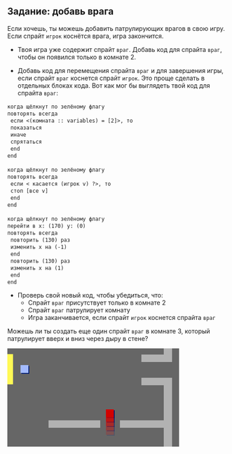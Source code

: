 ## Задание: добавь врага

Если хочешь, ты можешь добавить патрулирующих врагов в свою игру. Если спрайт `игрок` коснётся врага, игра закончится.

+ Твоя игра уже содержит спрайт `враг`. Добавь код для спрайта `враг`, чтобы он появился только в комнате 2.

+ Добавь код для перемещения спрайта `враг` и для завершения игры, если спрайт `враг` коснется спрайт `игрок`. Это проще сделать в отдельных блоках кода. Вот как мог бы выглядеть твой код для спрайта `враг`:

```blocks3
когда щёлкнут по зелёному флагу
повторять всегда 
 если <(комната :: variables) = [2]>, то 
 показаться
 иначе 
 спрятаться
 end
end

когда щёлкнут по зелёному флагу
повторять всегда 
 если < касается (игрок v) ?>, то 
 стоп [все v]
 end
end

когда щёлкнут по зелёному флагу
перейти в x: (170) y: (0)
повторять всегда 
 повторить (130) раз 
 изменить x на (-1)
 end
 повторить (130) раз 
 изменить x на (1)
 end
end
```

+ Проверь свой новый код, чтобы убедиться, что: 
    + Спрайт `враг` присутствует только в комнате 2
    + Спрайт `враг` патрулирует комнату
    + Игра заканчивается, если спрайт `игрок` коснется спрайта `враг`

Можешь ли ты создать еще один спрайт `враг` в комнате 3, который патрулирует вверх и вниз через дыру в стене?

![снимок экрана](images/world-enemy2.png)